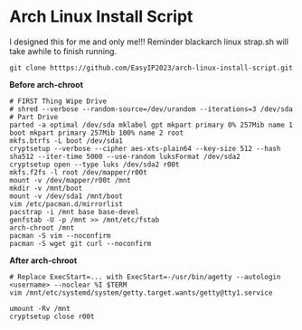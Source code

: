 # Arch Linux Install Script

I designed this for me and only me!!! Reminder blackarch linux strap.sh will take awhile to finish running.

```
git clone htttps://github.com/EasyIP2023/arch-linux-install-script.git
```

**Before arch-chroot**
```
# FIRST Thing Wipe Drive
# shred --verbose --random-source=/dev/urandom --iterations=3 /dev/sda
# Part Drive
parted -a optimal /dev/sda mklabel gpt mkpart primary 0% 257Mib name 1 boot mkpart primary 257Mib 100% name 2 root
mkfs.btrfs -L boot /dev/sda1
cryptsetup --verbose --cipher aes-xts-plain64 --key-size 512 --hash sha512 --iter-time 5000 --use-random luksFormat /dev/sda2
cryptsetup open --type luks /dev/sda2 r00t
mkfs.f2fs -l root /dev/mapper/r00t
mount -v /dev/mapper/r00t /mnt
mkdir -v /mnt/boot
mount -v /dev/sda1 /mnt/boot
vim /etc/pacman.d/mirrorlist
pacstrap -i /mnt base base-devel
genfstab -U -p /mnt >> /mnt/etc/fstab
arch-chroot /mnt
pacman -S vim --noconfirm
pacman -S wget git curl --noconfirm
```

**After arch-chroot**
```
# Replace ExecStart=... with ExecStart=-/usr/bin/agetty --autologin <username> --noclear %I $TERM
vim /mnt/etc/systemd/system/getty.target.wants/getty@tty1.service

umount -Rv /mnt
cryptsetup close r00t
```
